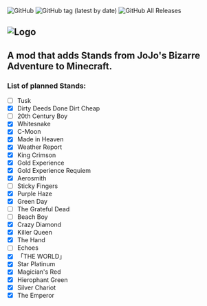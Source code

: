 ![GitHub](https://img.shields.io/github/license/Novarch129/JoJo-s-Bizarre-Survival)
![GitHub tag (latest by date)](https://img.shields.io/github/v/tag/Novarch129/JoJo-s-Bizarre-Survival?label=version)
![GitHub All Releases](https://img.shields.io/github/downloads/Novarch129/JoJo-s-Bizarre-Survival/total)

![Logo](https://raw.githubusercontent.com/Novarch129/JoJo-s-Bizarre-Survival/1.15.x/src/main/resources/logo.png)
-------------------------------------------
## A mod that adds Stands from JoJo's Bizarre Adventure to Minecraft.

### List of planned Stands:
- [ ] Tusk
- [x] Dirty Deeds Done Dirt Cheap
- [ ] 20th Century Boy
- [x] Whitesnake
- [x] C-Moon
- [x] Made in Heaven
- [x] Weather Report
- [x] King Crimson
- [x] Gold Experience
- [x] Gold Experience Requiem
- [x] Aerosmith
- [ ] Sticky Fingers
- [x] Purple Haze
- [x] Green Day
- [ ] The Grateful Dead
- [ ] Beach Boy
- [x] Crazy Diamond
- [x] Killer Queen
- [x] The Hand
- [ ] Echoes
- [x] 「THE WORLD」
- [x] Star Platinum
- [x] Magician's Red
- [x] Hierophant Green
- [x] Silver Chariot
- [x] The Emperor